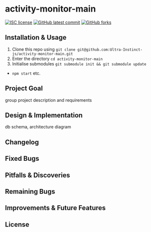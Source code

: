 # activity-monitor-main

<!-- badges -->
[![ISC license](https://img.shields.io/badge/License-ISC-blue.svg)](https://www.isc.org/licenses/)
[![GitHub latest commit](https://img.shields.io/github/last-commit/Ultra-Instinct-js/activity-monitor-main.svg)](https://github.com/Ultra-Instinct-js/activity-monitor-main/commit/)
[![GitHub forks](https://img.shields.io/github/forks/Ultra-Instinct-js/activity-monitor-main.svg)](https://github.com/Ultra-Instinct-js/activity-monitor-main)

## Installation & Usage

1. Clone this repo using `git clone git@github.com:Ultra-Instinct-js/activity-monitor-main.git`
2. Enter the directory `cd activity-monitor-main`
3. Initialise submodules `git submodule init && git submodule update`
   
* `npm start` etc.

## Project Goal

group project description and requirements

## Design & Implementation

db schema, architecture diagram

## Changelog



## Fixed Bugs



## Pitfalls & Discoveries



## Remaining Bugs



## Improvements & Future Features



## License

